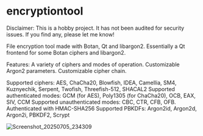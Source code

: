 # encryptiontool

Disclaimer: This is a hobby project. It has not been audited for security issues. If you find any, please let me know!

File encryption tool made with Botan, Qt and libargon2. Essentially a Qt frontend for some Botan ciphers and libargon2. 

Features: A variety of ciphers and modes of operation. Customizable Argon2 parameters. Customizable cipher chain. 

Supported ciphers: AES, ChaCha20, Blowfish, IDEA, Camellia, SM4, Kuznyechik, Serpent, Twofish, Threefish-512, SHACAL2
Supported authenticated modes: GCM (for AES), Poly1305 (for ChaCha20), OCB, EAX, SIV, CCM
Supported unauthenticated modes: CBC, CTR, CFB, OFB. Authenticated with HMAC-SHA256
Supported PBKDFs: Argon2id, Argon2d, Argon2i, PBKDF2, Scrypt

![Screenshot_20250705_234309](https://github.com/user-attachments/assets/ab9e5620-7c0e-4655-af27-e67c362f2ade)
